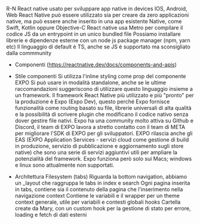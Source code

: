 R-N
React native usato per sviluppare app native in devices IOS, Android, Web
React Native può essere utilizzato sia per creare da zero applicazioni native, ma può essere anche inserito in una app esistente Native, come Swift, Kotlin oppure Objective-C
React native usa Metro per compilare il codice JS da un entrypoint in un unico bundled file
Possiamo installare librerie e dipendenze esterne con un node js package manager (npm, yarn etc)
Il linguaggio di default è TS, anche se JS è supportato ma sconsigliato dalla commmunity
- Componenti (https://reactnative.dev/docs/components-and-apis)

- Stile componenti
Si utilizza l'inline styling come prop del componente
EXPO
Si può usare in modalità standalone, anche se le ultime raccomandazioni suggeriscono di utilizzare questo linguaggio insieme a un framework.
Il framework React Native più utilizzato e più "pronto" per la produzione è Expo (Expo Dev), questo perché Expo fornisce funzionalità come routing basato su file, librerie universali di alta qualità e la possibilità di scrivere plugin che modificano il codice nativo senza dover gestire file nativi.
Expo ha una community molto attiva su Github e Discord, il team di EXPO lavora a stretto contatto con il team di META per migliorare l'SDK di EXPO per gli sviluppatori. EXPO rilascia anche gli EAS (EXPO Application Services - servizi cloud come gestione di build in produzione, servizio di pubblicazione e aggiornamento sugli store native) che sono una serie di servizi aggiuntivi utili per ampliare la potenzialità del framework.
Expo funziona però solo sui Macs; windows e linux sono attualmente non supportati.
- Architettura Filesystem
(tabs)
    Riguarda la bottom navigation, abbiamo un _layout che raggruppa le tabs in index e search
    Ogni pagina inserita in tabs, contiene sia il contenuto della pagina che l'inserimento nella navigazione
context
    Contiene le variabili e il wrapper per un theme context generale, utile per variabili e contesti globali
hooks
    Cartella create da Mary, con un custom hook per la gestione di stato per errore, loading e fetch di dati esterni
